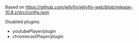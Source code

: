 Based on https://github.com/jellyfin/jellyfin-web/blob/release-10.8.z/src/config.json

Disabled plugins:
* youtubePlayer/plugin
* chromecastPlayer/plugin

